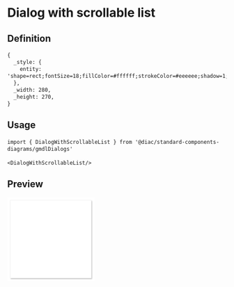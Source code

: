 # Dialog with scrollable list

## Definition

```
{
  _style: { 
    entity: 'shape=rect;fontSize=18;fillColor=#ffffff;strokeColor=#eeeeee;shadow=1;',
  },
  _width: 280,
  _height: 270,
}
```

## Usage

```
import { DialogWithScrollableList } from '@diac/standard-components-diagrams/gmdlDialogs'

<DialogWithScrollableList/>
```

## Preview

<img src="./dialog-with-scrollable-list.png" width="200"/>
